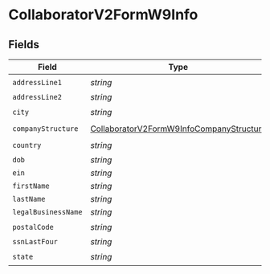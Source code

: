 # CollaboratorV2FormW9Info


## Fields

| Field                                                                                                       | Type                                                                                                        | Required                                                                                                    | Description                                                                                                 |
| ----------------------------------------------------------------------------------------------------------- | ----------------------------------------------------------------------------------------------------------- | ----------------------------------------------------------------------------------------------------------- | ----------------------------------------------------------------------------------------------------------- |
| `addressLine1`                                                                                              | *string*                                                                                                    | :heavy_check_mark:                                                                                          | N/A                                                                                                         |
| `addressLine2`                                                                                              | *string*                                                                                                    | :heavy_minus_sign:                                                                                          | N/A                                                                                                         |
| `city`                                                                                                      | *string*                                                                                                    | :heavy_check_mark:                                                                                          | N/A                                                                                                         |
| `companyStructure`                                                                                          | [CollaboratorV2FormW9InfoCompanyStructure](../../models/shared/collaboratorv2formw9infocompanystructure.md) | :heavy_check_mark:                                                                                          | N/A                                                                                                         |
| `country`                                                                                                   | *string*                                                                                                    | :heavy_check_mark:                                                                                          | N/A                                                                                                         |
| `dob`                                                                                                       | *string*                                                                                                    | :heavy_minus_sign:                                                                                          | N/A                                                                                                         |
| `ein`                                                                                                       | *string*                                                                                                    | :heavy_minus_sign:                                                                                          | N/A                                                                                                         |
| `firstName`                                                                                                 | *string*                                                                                                    | :heavy_minus_sign:                                                                                          | N/A                                                                                                         |
| `lastName`                                                                                                  | *string*                                                                                                    | :heavy_minus_sign:                                                                                          | N/A                                                                                                         |
| `legalBusinessName`                                                                                         | *string*                                                                                                    | :heavy_minus_sign:                                                                                          | N/A                                                                                                         |
| `postalCode`                                                                                                | *string*                                                                                                    | :heavy_check_mark:                                                                                          | N/A                                                                                                         |
| `ssnLastFour`                                                                                               | *string*                                                                                                    | :heavy_minus_sign:                                                                                          | N/A                                                                                                         |
| `state`                                                                                                     | *string*                                                                                                    | :heavy_check_mark:                                                                                          | N/A                                                                                                         |